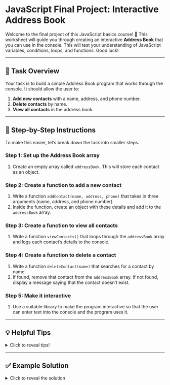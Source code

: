 # JavaScript Final Project: Interactive Address Book

Welcome to the final project of this JavaScript basics course! 🎉 This worksheet will guide you through creating an interactive **Address Book** that you can use in the console. This will test your understanding of JavaScript variables, conditions, loops, and functions. Good luck!

---

## 📝 Task Overview

Your task is to build a simple Address Book program that works through the console. It should allow the user to:

1. **Add new contacts** with a name, address, and phone number.
2. **Delete contacts** by name.
3. **View all contacts** in the address book.

---

## 🔄 Step-by-Step Instructions

To make this easier, let’s break down the task into smaller steps.

### Step 1: Set up the Address Book array

1. Create an empty array called `addressBook`. This will store each contact as an object.

### Step 2: Create a function to add a new contact

1. Write a function `addContact(name, address, phone)` that takes in three arguments (name, address, and phone number).
2. Inside the function, create an object with these details and add it to the `addressBook` array.

### Step 3: Create a function to view all contacts

1. Write a function `viewContacts()` that loops through the `addressBook` array and logs each contact’s details to the console.

### Step 4: Create a function to delete a contact

1. Write a function `deleteContact(name)` that searches for a contact by name.
2. If found, remove that contact from the `addressBook` array. If not found, display a message saying that the contact doesn’t exist.

### Step 5: Make it interactive

1. Use a suitable library to make the program interactive so that the user can enter text into the console and the program uses it.

---

## 💡 Helpful Tips

<details>
<summary>Click to reveal tips!</summary>

1. **Use arrays and objects together**: Store each contact as an object with `name`, `address`, and `phone` properties.
2. **Loop for viewing contacts**: A simple `for` loop or `forEach` method can help to display all contacts.
3. **Array methods**: Use methods like `.push()` to add, and `.splice()` to delete from the array.
4. **Finding items**: The `.findIndex()` method can help locate a contact by name.
5. **Testing**: After each function, test it in the console to ensure it works as expected.

</details>

---

## ✅ Example Solution

<details>
<summary>Click to reveal the solution</summary>

Here’s an example of how your code might look:

```javascript
var prompt = require('prompt-sync')();

// Initialize an empty address book array
const addressBook = [];

// Function to add a new contact
function addContact(name, address, phone) {
    const contact = { name, address, phone };
    addressBook.push(contact);
    console.log(`${name} has been added to the address book.`);
}

// Function to view all contacts
function viewContacts() {
    if (addressBook.length === 0) {
        console.log("The address book is empty.");
    } else {
        console.log("Address Book:");
        addressBook.forEach((contact, index) => {
            console.log(`${index + 1}. ${contact.name} - Address: ${contact.address}, Phone: ${contact.phone}`);
        });
    }
}

// Function to delete a contact by name
function deleteContact(name) {
    const index = addressBook.findIndex(contact => contact.name.toLowerCase() === name.toLowerCase());
    if (index !== -1) {
        addressBook.splice(index, 1);
        console.log(`${name} has been removed from the address book.`);
    } else {
        console.log(`${name} was not found in the address book.`);
    }
}

// Main interactive function
function addressBookConsole() {
    let action;
    while (action !== "quit") {
        action = prompt("Choose an action: add, view, delete, or quit: ").toLowerCase();
        
        switch (action) {
            case "add":
                const name = prompt("Enter name:");
                const address = prompt("Enter address:");
                const phone = prompt("Enter phone number:");
                addContact(name, address, phone);
                break;
            case "view":
                viewContacts();
                break;
            case "delete":
                const deleteName = prompt("Enter the name of the contact to delete:");
                deleteContact(deleteName);
                break;
            case "quit":
                console.log("Exiting the Address Book.");
                break;
            default:
                console.log("Invalid action. Please choose add, view, delete, or quit.");
        }
    }
}

// Start the program
addressBookConsole();

